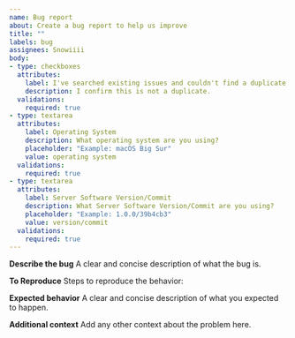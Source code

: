 ```yaml
---
name: Bug report
about: Create a bug report to help us improve
title: ""
labels: bug
assignees: Snowiiii
body:
- type: checkboxes
  attributes:
    label: I've searched existing issues and couldn't find a duplicate.
    description: I confirm this is not a duplicate.
  validations:
    required: true
- type: textarea
  attributes:
    label: Operating System
    description: What operating system are you using?
    placeholder: "Example: macOS Big Sur"
    value: operating system
  validations:
    required: true
- type: textarea
  attributes:
    label: Server Software Version/Commit
    description: What Server Software Version/Commit are you using?
    placeholder: "Example: 1.0.0/39b4cb3"
    value: version/commit
  validations:
    required: true
---
```


**Describe the bug**
A clear and concise description of what the bug is.

**To Reproduce**
Steps to reproduce the behavior:

**Expected behavior**
A clear and concise description of what you expected to happen.

**Additional context**
Add any other context about the problem here.
